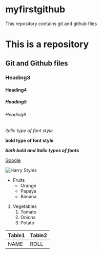 # myfirstgithub
This repository contains git and github files

# This is a repository
## Git and Github files
### Heading3
#### Heading4
##### Heading5
###### Heading6

*italic type of font style*

**bold type of font style**

***both bold and italic types of fonts***

[Google](https://www.google.com/) 

![Harry Styles](http://travelcentremaldives.com/maldives-blog/wp-content/uploads/2015/03/onedirection-bg.jpg)

* Fruits
  * Orange
  * Papaya
  * Banana
 1. Vegetables
    1. Tomato
    2. Onions
    3. Potato
 
 Table1|Table2
 ------|------
 NAME|ROLL
